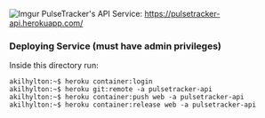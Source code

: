 ![Imgur](https://i.imgur.com/E3s6RUi.png)
PulseTracker's API Service: https://pulsetracker-api.herokuapp.com/

### Deploying Service (must have admin privileges)
Inside this directory run:


```console
akilhylton:~$ heroku container:login
akilhylton:~$ heroku git:remote -a pulsetracker-api
akilhylton:~$ heroku container:push web -a pulsetracker-api
akilhylton:~$ heroku container:release web -a pulsetracker-api
```
